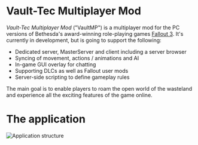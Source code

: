 # Vault-Tec Multiplayer Mod

*Vault-Tec Multiplayer Mod* ("VaultMP") is a multiplayer mod for the PC versions of Bethesda's award-winning role-playing games [Fallout 3](http://en.wikipedia.org/wiki/Fallout_3 "Fallout 3"). It's currently in development, but is going to support the following:

* Dedicated server, MasterServer and client including a server browser
* Syncing of movement, actions / animations and AI
* In-game GUI overlay for chatting
* Supporting DLCs as well as Fallout user mods
* Server-side scripting to define gameplay rules

The main goal is to enable players to roam the open world of the wasteland and experience all the exciting features of the game online.

# The application

![Application structure](http://www.brickster.net/files/vaultmp/structure.png "Application structure")


